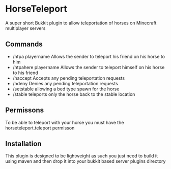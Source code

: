 HorseTeleport
=============

A super short Bukkit plugin to allow teleportation of horses on Minecraft multiplayer servers 

## Commands ##
* /htpa playername      Allows the sender to teleport his friend on his horse to him
* /htpahere playername  Allows the sender to teleport himself on his horse to his friend
* /haccept              Accepts any pending teleportation requests
* /hdeny                Denies any pending teleportation requests
* /setstable            allowing a bed type spawn for the horse 
* /stable               teleports only the horse back to the stable location

## Permissons ##
To be able to teleport with your horse you must have the horseteleport.teleport permisson

## Installation ##
This plugin is designed to be lightweight as such you just need to build it using maven and then drop it into your bukkit based server plugins directory


